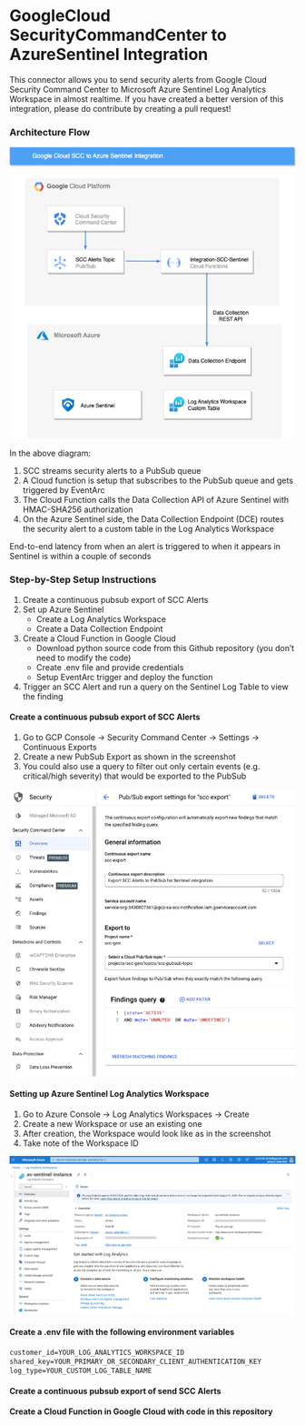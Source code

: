 # GoogleCloud SecurityCommandCenter to AzureSentinel Integration

This connector allows you to send security alerts from Google Cloud Security Command Center to Microsoft Azure Sentinel Log Analytics Workspace in almost realtime.
If you have created a better version of this integration, please do contribute by creating a pull request!

### Architecture Flow

![Alt text](architecture.png?raw=true "Integration Architecture")

In the above diagram:
1. SCC streams security alerts to a PubSub queue
2. A Cloud function is setup that subscribes to the PubSub queue and gets triggered by EventArc
3. The Cloud Function calls the Data Collection API of Azure Sentinel with HMAC-SHA256 authorization
4. On the Azure Sentinel side, the Data Collection Endpoint (DCE) routes the security alert to a custom table in the Log Analytics Workspace

End-to-end latency from when an alert is triggered to when it appears in Sentinel is within a couple of seconds

### Step-by-Step Setup Instructions

1. Create a continuous pubsub export of SCC Alerts
2. Set up Azure Sentinel 
   - Create a Log Analytics Workspace
   - Create a Data Collection Endpoint
3. Create a Cloud Function in Google Cloud
   - Download python source code from this Github repository (you don’t need to modify the code)
   - Create .env file and provide credentials
   - Setup EventArc trigger and deploy the function
4. Trigger an SCC Alert and run a query on the Sentinel Log Table to view the finding

#### Create a continuous pubsub export of SCC Alerts
1. Go to GCP Console -> Security Command Center -> Settings -> Continuous Exports
2. Create a new PubSub Export as shown in the screenshot
3. You could also use a query to filter out only certain events (e.g. critical/high severity) that would be exported to the PubSub 

![Alt text](screenshots/1.png?raw=true "SCC PubSub Export")

#### Setting up Azure Sentinel Log Analytics Workspace
1. Go to Azure Console -> Log Analytics Workspaces -> Create
2. Create a new Workspace or use an existing one
3. After creation, the Workspace would look like as in the screenshot
4. Take note of the Workspace ID

![Alt text](screenshots/2.png?raw=true "Log Analytics Workspace")

#### Create a .env file with the following environment variables
```
customer_id=YOUR_LOG_ANALYTICS_WORKSPACE_ID
shared_key=YOUR_PRIMARY_OR_SECONDARY_CLIENT_AUTHENTICATION_KEY
log_type=YOUR_CUSTOM_LOG_TABLE_NAME
```

#### Create a continuous pubsub export of send SCC Alerts

#### Create a Cloud Function in Google Cloud with code in this repository
